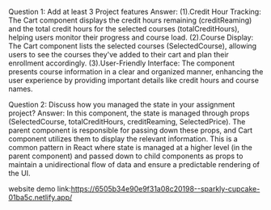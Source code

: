 Question 1: Add at least 3 Project features
Answer:
(1).Credit Hour Tracking: The Cart component displays the credit hours remaining (creditReaming) and the total credit hours for the selected courses (totalCreditHours), helping users monitor their progress and course load.
(2).Course Display: The Cart component lists the selected courses (SelectedCourse), allowing users to see the courses they've added to their cart and plan their enrollment accordingly.
(3).User-Friendly Interface: The component presents course information in a clear and organized manner, enhancing the user experience by providing important details like credit hours and course names.

Question 2: Discuss how you managed the state in your assignment project?
Answer: In this component, the state is managed through props (SelectedCourse, totalCreditHours, creditReaming, SelectedPrice). The parent component is responsible for passing down these props, and Cart component utilizes them to display the relevant information. This is a common pattern in React where state is managed at a higher level (in the parent component) and passed down to child components as props to maintain a unidirectional flow of data and ensure a predictable rendering of the UI.

website demo link:https://6505b34e90e9f31a08c20198--sparkly-cupcake-01ba5c.netlify.app/